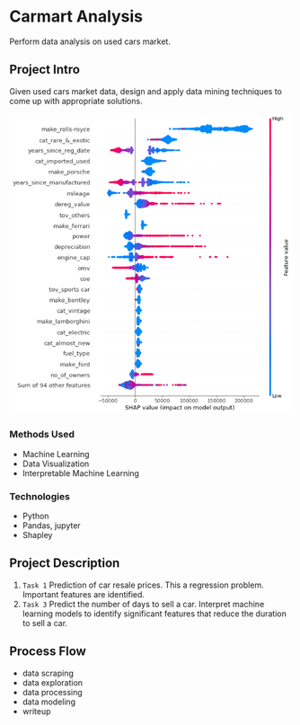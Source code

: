 # Carmart Analysis
Perform data analysis on used cars market.

## Project Intro
Given used cars market data, design and apply data mining techniques to come up with appropriate solutions.

![](plots/shap.png)

### Methods Used
* Machine Learning
* Data Visualization
* Interpretable Machine Learning

### Technologies
* Python
* Pandas, jupyter
* Shapley

## Project Description
1. `Task 1` Prediction of car resale prices. This a regression problem. Important features are identified.
2. `Task 3` Predict the number of days to sell a car. Interpret machine learning models to identify significant features that reduce the duration to sell a car.

## Process Flow
- data scraping
- data exploration
- data processing
- data modeling
- writeup

